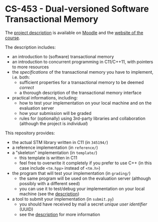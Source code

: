 # CS-453 - Dual-versioned Software Transactional Memory

The [project description](https://dcl.epfl.ch/site/_media/education/ca-project.pdf) is available on [Moodle](https://moodle.epfl.ch/course/view.php?id=14334) and the [website of the course](https://dcl.epfl.ch/site/education/ca_2021).

The description includes:
* an introduction to (software) transactional memory
* an introduction to concurrent programming in C11/C++11, with pointers to more resources
* the _specifications_ of the transactional memory you have to implement, i.e. both:
  * sufficient properties for a transactional memory to be deemed _correct_
  * a thorough description of the transactional memory interface
* practical informations, including:
  * how to test your implementation on your local machine and on the evaluation server
  * how your submission will be graded
  * rules for (optionally) using 3rd-party libraries and collaboration (although the project is _individual_)

This repository provides:
* the actual STM library written in C11 (in `345194/`)
* a reference implementation (in `reference/`)
* a "skeleton" implementation (in `template/`)
  * this template is written in C11
  * feel free to overwrite it completely if you prefer to use C++ (in this case include `<tm.hpp>` instead of `<tm.h>`)
* the program that will test your implementation (in `grading/`)
  * the same program will be used on the evaluation server (although possibly with a different seed)
  * you can use it to test/debug your implementation on your local machine (see the [description](https://dcl.epfl.ch/site/_media/education/ca-project.pdf))
* a tool to submit your implementation (in `submit.py`)
  * you should have received by mail a secret _unique user identifier_ (UUID)
  * see the [description](https://dcl.epfl.ch/site/_media/education/ca-project.pdf) for more information
